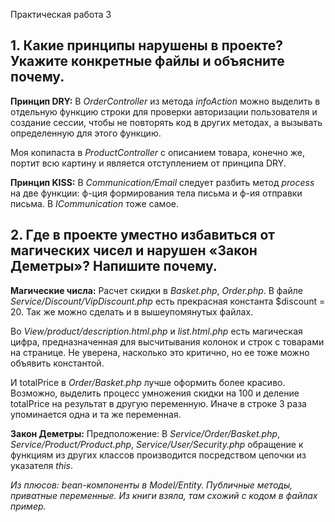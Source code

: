 Практическая работа 3

## 1. Какие принципы нарушены в проекте? Укажите конкретные файлы и объясните почему.

**Принцип DRY:**
В *OrderController* из метода *infoAction* можно выделить в отдельную функцию строки для проверки авторизации пользователя и создание сессии, чтобы не повторять код в других методах, а вызывать определенную для этого функцию.

Моя копипаста в *ProductController* с описанием товара, конечно же, портит всю картину и является отступлением от принципа DRY.

**Принцип KISS:**
В *Communication/Email* следует разбить метод *process* на две функции: ф-ция формирования тела письма и ф-ия отправки письма. В *ICommunication* тоже самое.

## 2. Где в проекте уместно избавиться от магических чисел и нарушен «Закон Деметры»? Напишите почему.

**Магические числа:**
Расчет скидки в *Basket.php*, *Order.php*. В файле *Service/Discount/VipDiscount.php* есть прекрасная константа $discount = 20. Так же можно сделать и в вышеупомянутых файлах.

Во *View/product/description.html.php* и *list.html.php* есть магическая цифра, предназначенная для высчитывания колонок и строк с товарами на странице. Не уверена, насколько это критично, но ее тоже можно объявить константой.

И totalPrice в *Order/Basket.php* лучше оформить более красиво. Возможно, выделить процесс умножения скидки на 100 и деление totalPrice на результат в другую переменную. Иначе в строке 3 раза упоминается одна и та же переменная.

**Закон Деметры:**
Предположение: 
В *Service/Order/Basket.php*, *Service/Product/Product.php*, *Service/User/Security.php* обращение к функциям из других классов производится посредством цепочки из указателя *this*.

*Из плюсов: bean-компоненты в Model/Entity. Публичные методы, приватные переменные. Из книги взяла, там схожий с кодом в файлах пример.*
